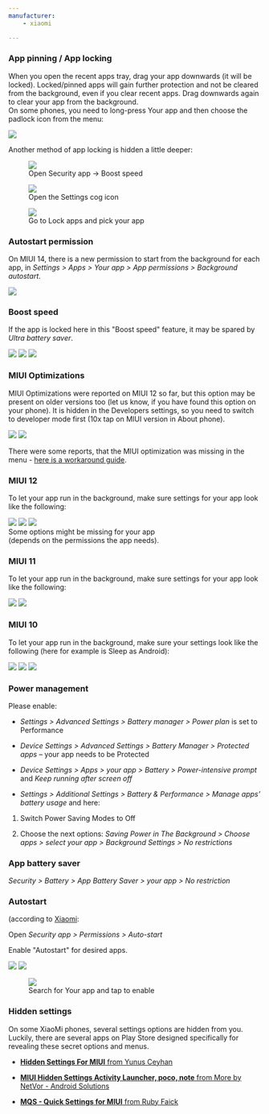 ```yaml
---
manufacturer: 
    - xiaomi

---
```


### App pinning / App locking

When you open the recent apps tray, drag your app downwards (it will be locked). Locked/pinned apps will gain further protection and not be cleared from the background, even if you clear recent apps. Drag downwards again to clear your app from the background. <br>
On some phones, you need to long-press Your app and then choose the padlock icon from the menu:

<div class="img-block">
  <img src="/assets/img/xiaomi/locking.jpg">
</div>

Another method of app locking is hidden a little deeper:

<div class="img-block">
  <figure>
    <img src="/assets/img/xiaomi/xiaomi_lock_1.jpg">
    <figcaption>Open Security app → Boost speed</figcaption>
  </figure>

  <figure>
    <img src="/assets/img/xiaomi/xiaomi_lock_2.jpg">
    <figcaption>Open the Settings cog icon</figcaption>
  </figure>

  <figure>
    <img src="/assets/img/xiaomi/xiaomi_lock_3.jpg">
    <figcaption>Go to Lock apps and pick your app</figcaption>
  </figure>

</div>



### Autostart permission

On MIUI 14, there is a new permission to start from the background for each app, in *Settings > Apps > Your app > App permissions > Background autostart*.

<div class="img-block">
  <img src="/assets/img/xiaomi/miui14_autostart.png">

</div>

### Boost speed

If the app is locked here in this "Boost speed" feature, it may be spared by *Ultra battery saver*. 

<div class="img-block">
  <img src="/assets/img/xiaomi/xiaomi_booster.jpg">
  <img src="/assets/img/xiaomi/xiaomi_booster_2.jpg">
  <img src="/assets/img/xiaomi/xiaomi_booster_3.jpg">

</div>



### MIUI Optimizations

MIUI Optimizations were reported on MIUI 12 so far, but this option may be present on older versions too (let us know, if you have found this option on your phone). It is hidden in the Developers settings, so you need to switch to developer mode first (10x tap on MIUI version in About phone).

<div class="img-block">
  <img src="/assets/img/xiaomi/miui_optimization_1.jpg">
  <img src="/assets/img/xiaomi/miui_opti.gif">

</div>

There were some reports, that the MIUI optimization was missing in the menu - [here is a workaround guide](https://piunikaweb.com/2021/04/19/miui-optimization-missing-in-developer-options-try-this-workaround/).


### MIUI 12

To let your app run in the background, make sure settings for your app look like the following:

<div class="img-block">
  <img src="/assets/img/xiaomi/miui12_settings1.jpg">
  <img src="/assets/img/xiaomi/miui12_settings2.jpg">
  <img src="/assets/img/xiaomi/miui12_settings3.jpg">
  <figcaption> Some options might be missing for your app<br> (depends on the permissions the app needs). </figcaption>

</div>

### MIUI 11

To let your app run in the background, make sure settings for your app look like the following:

<div class="img-block">
  <img src="/assets/img/xiaomi/ss_miui11_batterysaversettings1.png">
  <img src="/assets/img/xiaomi/ss_miui11_batterysaversettings2.png">
</div>

### MIUI 10


To let your app run in the background, make sure your settings look like the following (here for example is Sleep as Android):


<div class="img-block">
  <img src="/assets/img/ss_xiaomi_1a.png">
  <img src="/assets/img/ss_xiaomi_1b.png">
  <img src="/assets/img/ss_xiaomi_1c.png">
</div>


### Power management


Please enable:

* *Settings > Advanced Settings > Battery manager > Power plan* is set to Performance

* *Device Settings > Advanced Settings > Battery Manager > Protected apps* – your app needs to be Protected

* *Device Settings > Apps > your app > Battery > Power-intensive prompt* and *Keep running after screen off*

* *Settings > Additional Settings > Battery & Performance > Manage apps’ battery usage* and here:

1. Switch Power Saving Modes to Off

2. Choose the next options: *Saving Power in The Background > Choose apps > select your app > Background Settings > No restrictions*


### App battery saver


*Security > Battery > App Battery Saver > your app > No restriction*


### Autostart

(according to [Xiaomi](https://in.c.mi.com/thread-253478-1-0.html):


Open *Security app > Permissions > Auto-start*


Enable "Autostart" for desired apps.

<div class="img-block">
  <img src="/assets/img/ss_xiaomi_as_1.png">
  <img src="/assets/img/ss_xiaomi_as_2.png">
    <div class="img-block">
     <figure>
          <img src="/assets/img/ss_xiaomi_as_3.png">
       <figcaption>Search for Your app and tap to enable</figcaption>
     </figure>
    </div>
</div>    


### Hidden settings

On some XiaoMi phones, several settings options are hidden from you. Luckily, there are several apps on Play Store designed specifically for revealing these secret options and menus.

* [**Hidden Settings For MIUI** from Yunus Ceyhan](https://play.google.com/store/apps/details?id=com.ceyhan.sets)

* [**MIUI Hidden Settings Activity Launcher, poco, note** from More by NetVor - Android Solutions](https://play.google.com/store/apps/details?id=com.netvor.hiddensettings)

* [**MQS - Quick Settings for MIUI** from Ruby Faick](https://play.google.com/store/apps/details?id=com.zonarmr.miuiengineermode)
